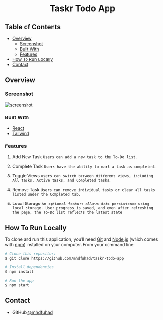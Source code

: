 <h1 align="center">Taskr Todo App</h1>

## Table of Contents

- [Overview](#overview)
  - [Screenshot](#screenshot)
  - [Built With](#built-with)
  - [Features](#features)
- [How To Run Locally](#how-to-run-locally)
- [Contact](#contact)

## Overview

### Screenshot

![screenshot](https://user-images.githubusercontent.com/77447622/195671382-f6be6909-e358-4462-87ff-f733f47997b8.png)

### Built With

- [React](https://reactjs.org/)
- [Tailwind](https://tailwindcss.com/)

### Features

1. Add New Task
   `Users can add a new task to the To-Do list.`

2. Complete Task
   `Users have the ability to mark a task as completed.`

3. Toggle Views
   `Users can switch between different views, including All tasks, Active tasks, and Completed tasks.`

4. Remove Task
   `Users can remove individual tasks or clear all tasks listed under the Completed tab.`

5. Local Storage
   `An optional feature allows data persistence using local storage.
User progress is saved, and even after refreshing the page, the To-Do list reflects the latest state`

## How To Run Locally

To clone and run this application, you'll need [Git](https://git-scm.com) and [Node.js](https://nodejs.org/en/download/) (which comes with [npm](http://npmjs.com)) installed on your computer. From your command line:

```bash
# Clone this repository
$ git clone https://github.com/mhdfuhad/taskr-todo-app

# Install dependencies
$ npm install

# Run the app
$ npm start
```

## Contact

- GitHub [@mhdfuhad](https://github.com/mhdfuhad)
